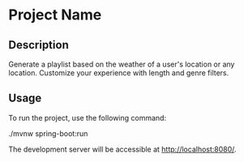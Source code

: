 # Project Name

## Description
Generate a playlist based on the weather of a user's location or any location. Customize your experience with length and genre filters.

## Usage

To run the project, use the following command:

./mvnw spring-boot:run


The development server will be accessible at [http://localhost:8080/](http://localhost:8080/).





